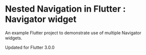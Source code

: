 # Nested Navigation in Flutter : Navigator widget

An example Flutter project to demonstrate use of multiple Navigator widgets.

Updated for Flutter 3.0.0



